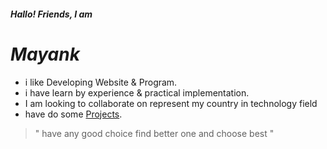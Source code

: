 ##### Hallo! Friends, I am 

# _Mayank_

- i like Developing Website & Program.
- i have learn by experience & practical implementation.
- I am looking to collaborate on represent my country in technology field
-  have do some [Projects]( https://mastermayank.w3spaces.com ).

> " have any good choice find better one and choose best "

